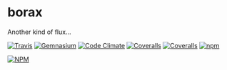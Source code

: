# borax
Another kind of flux...

[![Travis](https://img.shields.io/travis/kane-thornwyrd/borax.svg?maxAge=2592000?style=flat-square)](https://travis-ci.org/kane-thornwyrd/borax)
[![Gemnasium](https://img.shields.io/gemnasium/kane-thornwyrd/borax.svg?maxAge=2592000?style=flat-square)](https://gemnasium.com/github.com/kane-thornwyrd/borax)
[![Code Climate](https://img.shields.io/codeclimate/github/kane-thornwyrd/borax.svg?maxAge=2592000?style=flat-square)](https://codeclimate.com/github/kane-thornwyrd/borax)
[![Coveralls](https://img.shields.io/coveralls/kane-thornwyrd/borax.svg?maxAge=2592000?style=flat-square)](https://coveralls.io/github/kane-thornwyrd/borax?branch=master)
[![Coveralls](https://img.shields.io/badge/stability-unstable-red.svg?maxAge=2592000?style=flat-square)]()
[![npm](https://img.shields.io/kane-thornwyrd/borax.svg?maxAge=2592000?style=flat-square)](https://raw.githubusercontent.com/kane-thornwyrd/borax/master/LICENSE)

[![NPM](https://nodei.co/npm/borax.png?downloads=true&downloadRank=true&stars=true)](https://nodei.co/npm/borax/)
